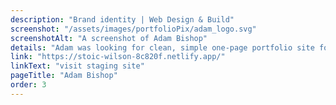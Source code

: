 ```yaml
---
description: "Brand identity | Web Design & Build"
screenshot: "/assets/images/portfolioPix/adam_logo.svg"
screenshotAlt: "A screenshot of Adam Bishop"
details: "Adam was looking for clean, simple one-page portfolio site for his new venture that felt friendly, approachable and contemporary. Unfortunately it doesn't look like it's going anywhere soon, but that's no reason to let the design go to waste, eh?"
link: "https://stoic-wilson-8c820f.netlify.app/"
linkText: "visit staging site"
pageTitle: "Adam Bishop"
order: 3
---
```

